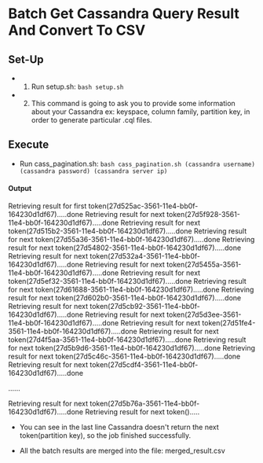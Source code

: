 Batch Get Cassandra Query Result And Convert To CSV
========

Set-Up
----

* 1) Run setup.sh:
`bash setup.sh`

* 2) This command is going to ask you to provide some information about your Cassandra ex: keyspace, column family, partition key, 
     in order to generate particular .cql files.



Execute
----

* Run cass_pagination.sh:
`bash cass_pagination.sh (cassandra username) (cassandra password) (cassandra server ip)`

#### Output

Retrieving result for first token(27d525ac-3561-11e4-bb0f-164230d1df67).....done
Retrieving result for next token(27d5f928-3561-11e4-bb0f-164230d1df67).....done
Retrieving result for next token(27d515b2-3561-11e4-bb0f-164230d1df67).....done
Retrieving result for next token(27d55a36-3561-11e4-bb0f-164230d1df67).....done
Retrieving result for next token(27d54802-3561-11e4-bb0f-164230d1df67).....done
Retrieving result for next token(27d532a4-3561-11e4-bb0f-164230d1df67).....done
Retrieving result for next token(27d5455a-3561-11e4-bb0f-164230d1df67).....done
Retrieving result for next token(27d5ef32-3561-11e4-bb0f-164230d1df67).....done
Retrieving result for next token(27d61688-3561-11e4-bb0f-164230d1df67).....done
Retrieving result for next token(27d602b0-3561-11e4-bb0f-164230d1df67).....done
Retrieving result for next token(27d5cb92-3561-11e4-bb0f-164230d1df67).....done
Retrieving result for next token(27d5d3ee-3561-11e4-bb0f-164230d1df67).....done
Retrieving result for next token(27d51fe4-3561-11e4-bb0f-164230d1df67).....done
Retrieving result for next token(27d4f5aa-3561-11e4-bb0f-164230d1df67).....done
Retrieving result for next token(27d5b9d6-3561-11e4-bb0f-164230d1df67).....done
Retrieving result for next token(27d5c46c-3561-11e4-bb0f-164230d1df67).....done
Retrieving result for next token(27d5cdf4-3561-11e4-bb0f-164230d1df67).....done

......

Retrieving result for next token(27d5b76a-3561-11e4-bb0f-164230d1df67).....done
Retrieving result for next token().....

* You can see in the last line Cassandra doesn't return the next token(partition key), so the job finished successfully.

* All the batch results are merged into the file: merged_result.csv
